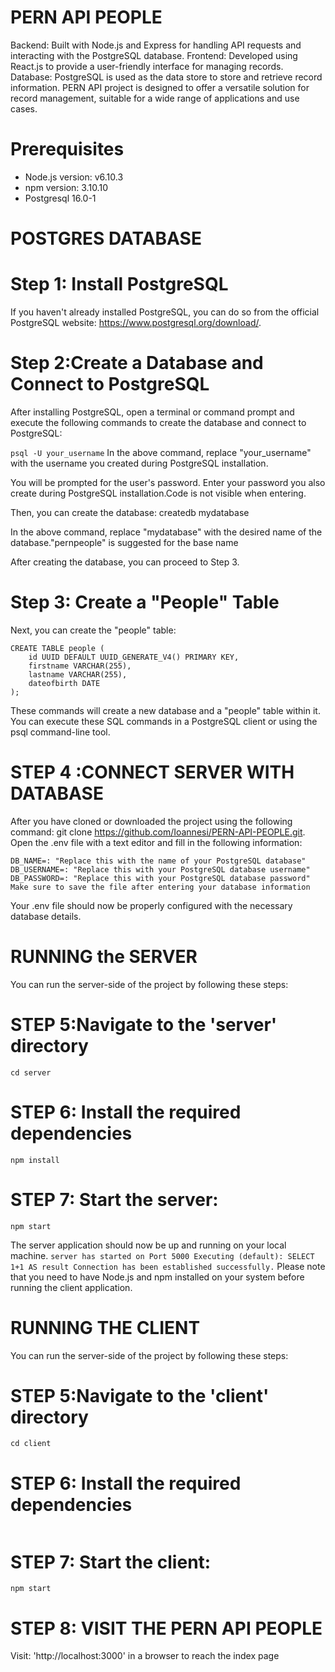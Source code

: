 # PERN API PEOPLE
Backend: Built with Node.js and Express for handling API requests and interacting with the PostgreSQL database.
Frontend: Developed using React.js to provide a user-friendly interface for managing records.
Database: PostgreSQL is used as the data store to store and retrieve record information.
PERN API project is designed to offer a versatile solution for record management, suitable for a wide range of applications and use cases.

# Prerequisites
- Node.js version: v6.10.3
- npm version: 3.10.10
- Postgresql 16.0-1

# POSTGRES DATABASE 
# Step 1: Install PostgreSQL
If you haven't already installed PostgreSQL, you can do so from the official PostgreSQL website: https://www.postgresql.org/download/.


# Step 2:Create a Database and Connect to PostgreSQL
After installing PostgreSQL, open a terminal or command prompt and execute the following commands to create the database and connect to PostgreSQL:

`psql -U your_username`
In the above command, replace "your_username" with the username you created during PostgreSQL installation.

You will be prompted for the user's password. Enter your password you also create during PostgreSQL installation.Code is not visible when entering. 

Then, you can create the database:
createdb mydatabase

In the above command, replace "mydatabase" with the desired name of the database."pernpeople" is suggested for the base name

After creating the database, you can proceed to Step 3.

# Step 3: Create a "People" Table
Next, you can create the "people" table:
```
CREATE TABLE people (
    id UUID DEFAULT UUID_GENERATE_V4() PRIMARY KEY,
    firstname VARCHAR(255),
    lastname VARCHAR(255),
    dateofbirth DATE
);
```

These commands will create a new database and a "people" table within it. You can execute these SQL commands in a PostgreSQL client or using the psql command-line tool.

# STEP 4 :CONNECT SERVER WITH DATABASE 
After you have cloned or downloaded the project using the following command: git clone https://github.com/Ioannesi/PERN-API-PEOPLE.git.
Οpen the .env file with a text editor and fill in the following information:
```
DB_NAME=: "Replace this with the name of your PostgreSQL database"
DB_USERNAME=: "Replace this with your PostgreSQL database username"
DB_PASSWORD=: "Replace this with your PostgreSQL database password"
Make sure to save the file after entering your database information
```

Your .env file should now be properly configured with the necessary database details.

# RUNΝΙNG the SERVER
You can run the server-side of the project by following these steps:

# STEP 5:Navigate to the 'server' directory
```
cd server
```

# STEP 6: Install the required dependencies
```
npm install
```

# STEP 7: Start the server:
```
npm start
```

The server application should now be up and running on your local machine.
`server has started on Port 5000
Executing (default): SELECT 1+1 AS result
Connection has been established successfully.`
Please note that you need to have Node.js and npm installed on your system before running the client application.

# RUNNING THE CLIENT
You can run the server-side of the project by following these steps:

# STEP 5:Navigate to the 'client' directory
```
cd client
```

# STEP 6: Install the required dependencies
```npm install
```

# STEP 7: Start the client:
```
npm start
```

# STEP 8: VISIT THE PERN API PEOPLE
Visit: 'http://localhost:3000' in a browser to reach the index page

